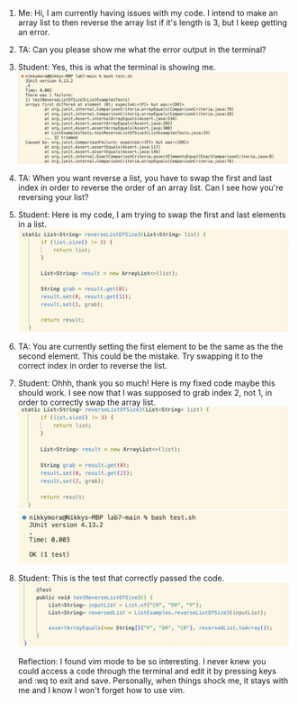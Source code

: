 1) Me: Hi, I am currently having issues with my code. I intend to make an array list to then
reverse the array list if it's length is 3,  but I keep getting an error.

2) TA: Can you please show me what the error output in the terminal?

3) Student: Yes, this is what the terminal is showing me.
![Image](failTerminal.png)

4) TA: When you want reverse a list, you have to swap the first and last index in order to reverse
the order of an array list. Can I see how you're reversing your list?

5) Student: Here is my code, I am trying to swap the first and last elements in a list.
   ![Image](failed.png)

6) TA: You are currently setting the first element to be the same as the the second element. This
   could be the mistake. Try swapping it to the correct index in  order to reverse the list.

7) Student: Ohhh, thank you so much! Here is my fixed code maybe this should work. I see now that
   I was supposed to grab index 2, not 1, in order to correctly swap the array list.
    ![Image](passed.png)
    ![Image](passTerminal.png)

9) Student: This is the test that correctly passed the code.
    ![Image](test.png)

   Reflection:
   I found vim mode to be so interesting. I never knew you could access a code through the terminal
   and edit it by pressing keys and :wq to exit and save. Personally, when things shock me, it stays
   with me and I know I won't forget how to use vim. 
   

